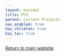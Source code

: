 ```yaml
---
layout: minimal
title: PCX
parent: Current Projects
nav_enabled: true
has_children: true
has_toc: true
---
```



[Return to main website]({{site.baseurl}}/).
